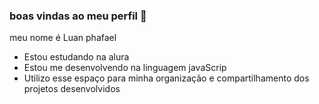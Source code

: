 ### boas vindas ao meu perfil 💙

meu nome é Luan phafael

- Estou estudando na alura
- Estou me desenvolvendo na linguagem javaScrip
- Utilizo esse espaço para minha organização e compartilhamento dos projetos desenvolvidos
